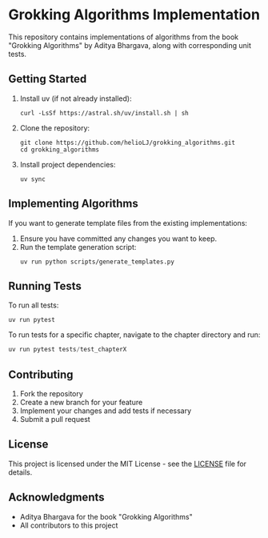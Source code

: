 # Grokking Algorithms Implementation

This repository contains implementations of algorithms from the book "Grokking Algorithms" by Aditya Bhargava, along with corresponding unit tests.


## Getting Started

1. Install uv (if not already installed):
   ```
   curl -LsSf https://astral.sh/uv/install.sh | sh
   ```

2. Clone the repository:
   ```
   git clone https://github.com/helioLJ/grokking_algorithms.git
   cd grokking_algorithms
   ```

3. Install project dependencies:
   ```
   uv sync
   ```

## Implementing Algorithms

If you want to generate template files from the existing implementations:

1. Ensure you have committed any changes you want to keep.
2. Run the template generation script:
   ```
   uv run python scripts/generate_templates.py
   ```

## Running Tests

To run all tests:
```
uv run pytest
```

To run tests for a specific chapter, navigate to the chapter directory and run:
```python
uv run pytest tests/test_chapterX
```

## Contributing

1. Fork the repository
2. Create a new branch for your feature
3. Implement your changes and add tests if necessary
4. Submit a pull request

## License

This project is licensed under the MIT License - see the [LICENSE](LICENSE) file for details.

## Acknowledgments

- Aditya Bhargava for the book "Grokking Algorithms"
- All contributors to this project